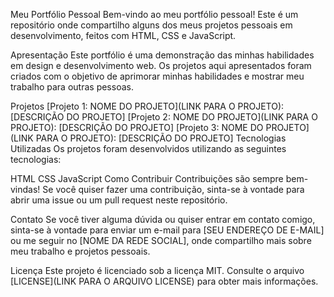Meu Portfólio Pessoal
Bem-vindo ao meu portfólio pessoal! Este é um repositório onde compartilho alguns dos meus projetos pessoais em desenvolvimento, feitos com HTML, CSS e JavaScript.

Apresentação
Este portfólio é uma demonstração das minhas habilidades em design e desenvolvimento web. Os projetos aqui apresentados foram criados com o objetivo de aprimorar minhas habilidades e mostrar meu trabalho para outras pessoas.

Projetos
[Projeto 1: NOME DO PROJETO](LINK PARA O PROJETO): [DESCRIÇÃO DO PROJETO]
[Projeto 2: NOME DO PROJETO](LINK PARA O PROJETO): [DESCRIÇÃO DO PROJETO]
[Projeto 3: NOME DO PROJETO](LINK PARA O PROJETO): [DESCRIÇÃO DO PROJETO]
Tecnologias Utilizadas
Os projetos foram desenvolvidos utilizando as seguintes tecnologias:

HTML
CSS
JavaScript
Como Contribuir
Contribuições são sempre bem-vindas! Se você quiser fazer uma contribuição, sinta-se à vontade para abrir uma issue ou um pull request neste repositório.

Contato
Se você tiver alguma dúvida ou quiser entrar em contato comigo, sinta-se à vontade para enviar um e-mail para [SEU ENDEREÇO DE E-MAIL] ou me seguir no [NOME DA REDE SOCIAL], onde compartilho mais sobre meu trabalho e projetos pessoais.

Licença
Este projeto é licenciado sob a licença MIT. Consulte o arquivo [LICENSE](LINK PARA O ARQUIVO LICENSE) para obter mais informações.
 
